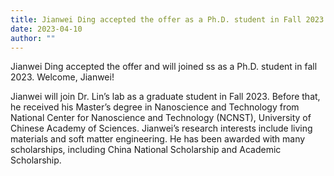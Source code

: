 ```yaml
---
title: Jianwei Ding accepted the offer as a Ph.D. student in Fall 2023. Welcome!
date: 2023-04-10
author: ""
---
```


Jianwei Ding accepted the offer and will joined ss as a Ph.D. student in fall 2023. Welcome, Jianwei!

<!--more-->

Jianwei will join Dr. Lin’s lab as a graduate student in Fall 2023. Before that, he received his Master’s degree in Nanoscience and Technology from National Center for Nanoscience and Technology (NCNST), University of Chinese Academy of Sciences. Jianwei’s research interests include living materials and soft matter engineering. He has been awarded with many scholarships, including China National Scholarship and Academic Scholarship.
